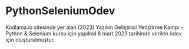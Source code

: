 # PythonSeleniumOdev
Kodlama.io sitesinde yer alan (2023) Yazılım Geliştirici Yetiştirme Kampı - Python & Selenium kursu için yapılmıl 8 mart 2023 tarihinde verilen ödev için oluşturulmuştur.
